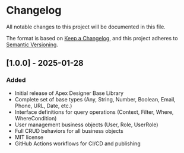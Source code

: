 # Changelog

All notable changes to this project will be documented in this file.

The format is based on [Keep a Changelog](https://keepachangelog.com/en/1.0.0/),
and this project adheres to [Semantic Versioning](https://semver.org/spec/v2.0.0.html).

## [1.0.0] - 2025-01-28

### Added
- Initial release of Apex Designer Base Library
- Complete set of base types (Any, String, Number, Boolean, Email, Phone, URL, Date, etc.)
- Interface definitions for query operations (Context, Filter, Where, WhereCondition)
- User management business objects (User, Role, UserRole)
- Full CRUD behaviors for all business objects
- MIT license
- GitHub Actions workflows for CI/CD and publishing
